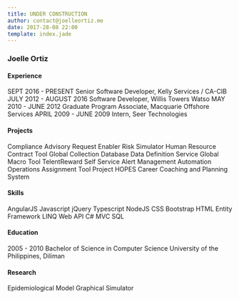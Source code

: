 ```yaml
---
title: UNDER CONSTRUCTION
author: contact@joelleortiz.me
date: 2017-28-08 22:00
template: index.jade
---
```

### Joelle Ortiz
#### Experience
SEPT 2016 - PRESENT
Senior Software Developer, Kelly Services / CA-CIB
JULY 2012 - AUGUST 2016
Software Developer, Willis Towers Watso 
MAY 2010 - JUNE 2012
Graduate Program Associate, Macquarie Offshore Services
APRIL 2009 - JUNE 2009
Intern, Seer Technologies
#### Projects
Compliance Advisory Request Enabler
Risk Simulator
Human Resource Contract Tool
Global Collection Database
Data Definition Service
Global Macro Tool
TelentReward Self Service
Alert Management Automation
Operations Assignment Tool
Project HOPES
Career Coaching and Planning System
#### Skills
AngularJS
Javascript
jQuery
Typescript
NodeJS
CSS
Bootstrap
HTML
Entity Framework
LINQ
Web API
C#
MVC
SQL
#### Education
2005 - 2010
Bachelor of Science in Computer Science
University of the Philippines, Diliman
#### Research
Epidemiological Model Graphical Simulator